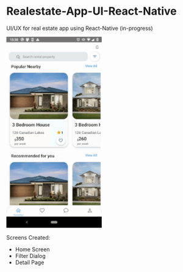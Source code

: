 # Realestate-App-UI-React-Native
UI/UX for real estate app using React-Native (in-progress)

<img src="./assets/realestate.gif" width="250">

Screens Created:
- Home Screen
- Filter Dialog
- Detail Page

